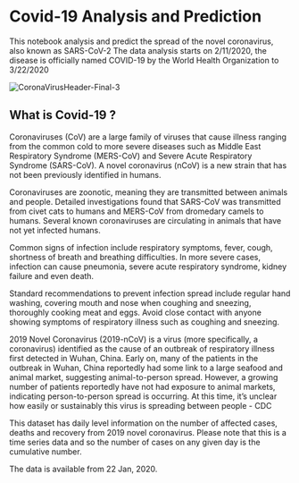 # Covid-19 Analysis and Prediction

This notebook analysis and predict the spread of the novel coronavirus, also known as SARS-CoV-2
The data analysis starts on 2/11/2020, the disease is officially named COVID-19 by the World Health Organization to 3/22/2020

![CoronaVirusHeader-Final-3](https://user-images.githubusercontent.com/28821226/77330784-d57afe80-6d45-11ea-9ac7-9110f15c5a61.jpg)



## What is Covid-19 ?
Coronaviruses (CoV) are a large family of viruses that cause illness ranging from the common cold to more severe 
diseases such as Middle East Respiratory Syndrome (MERS-CoV) and Severe Acute Respiratory Syndrome (SARS-CoV). 
A novel coronavirus (nCoV) is a new strain that has not been previously identified in humans.  

Coronaviruses are zoonotic, meaning they are transmitted between animals and people.  Detailed investigations found 
that SARS-CoV was transmitted from civet cats to humans and MERS-CoV from dromedary camels to humans. Several 
known coronaviruses are circulating in animals that have not yet infected humans. 

Common signs of infection include respiratory symptoms, fever, cough, shortness of breath and breathing difficulties.
In more severe cases, infection can cause pneumonia, severe acute respiratory syndrome, kidney failure and even death. 

Standard recommendations to prevent infection spread include regular hand washing, covering mouth and nose when coughing
and sneezing, thoroughly cooking meat and eggs. Avoid close contact with anyone showing symptoms of respiratory illness
such as coughing and sneezing.

2019 Novel Coronavirus (2019-nCoV) is a virus (more specifically, a coronavirus) identified as the cause of an outbreak of respiratory illness first detected in Wuhan, China. Early on, many of the patients in the outbreak in Wuhan, China reportedly had some link to a large seafood and animal market, suggesting animal-to-person spread. However, a growing number of patients reportedly have not had exposure to animal markets, indicating person-to-person spread is occurring. At this time, it’s unclear how easily or sustainably this virus is spreading between people - CDC

This dataset has daily level information on the number of affected cases, deaths and recovery from 2019 novel coronavirus. Please note that this is a time series data and so the number of cases on any given day is the cumulative number.

The data is available from 22 Jan, 2020.




